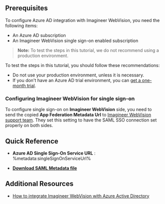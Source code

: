 ## Prerequisites

To configure Azure AD integration with Imagineer WebVision, you need the following items:

- An Azure AD subscription
- An Imagineer WebVision single sign-on enabled subscription

> **Note:**
> To test the steps in this tutorial, we do not recommend using a production environment.

To test the steps in this tutorial, you should follow these recommendations:

- Do not use your production environment, unless it is necessary.
- If you don't have an Azure AD trial environment, you can [get a one-month trial](https://azure.microsoft.com/pricing/free-trial/).

### Configuring Imagineer WebVision for single sign-on

To configure single sign-on on **Imagineer WebVision** side, you need to send the copied **App Federation Metadata Url** to [Imagineer WebVision support team](mailto:support@itgny.com). They set this setting to have the SAML SSO connection set properly on both sides.

## Quick Reference

* **Azure AD Single Sign-On Service URL** : %metadata:singleSignOnServiceUrl%

* **[Download SAML Metadata file](%metadata:metadataDownloadUrl%)**

## Additional Resources

* [How to integrate Imagineer WebVision with Azure Active Directory](https://docs.microsoft.com/azure/active-directory/saas-apps/imagineerwebvision-tutorial)
